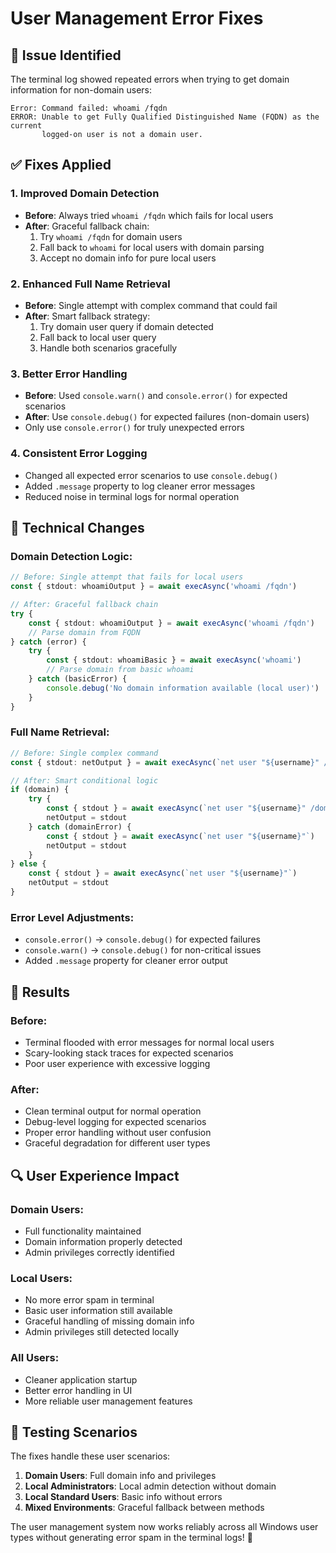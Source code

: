 # User Management Error Fixes

## 🐛 **Issue Identified**

The terminal log showed repeated errors when trying to get domain information for non-domain users:

```
Error: Command failed: whoami /fqdn
ERROR: Unable to get Fully Qualified Distinguished Name (FQDN) as the current
       logged-on user is not a domain user.
```

## ✅ **Fixes Applied**

### **1. Improved Domain Detection**
- **Before**: Always tried `whoami /fqdn` which fails for local users
- **After**: Graceful fallback chain:
  1. Try `whoami /fqdn` for domain users
  2. Fall back to `whoami` for local users with domain parsing
  3. Accept no domain info for pure local users

### **2. Enhanced Full Name Retrieval**
- **Before**: Single attempt with complex command that could fail
- **After**: Smart fallback strategy:
  1. Try domain user query if domain detected
  2. Fall back to local user query
  3. Handle both scenarios gracefully

### **3. Better Error Handling**
- **Before**: Used `console.warn()` and `console.error()` for expected scenarios
- **After**: Use `console.debug()` for expected failures (non-domain users)
- Only use `console.error()` for truly unexpected errors

### **4. Consistent Error Logging**
- Changed all expected error scenarios to use `console.debug()`
- Added `.message` property to log cleaner error messages
- Reduced noise in terminal logs for normal operation

## 🔧 **Technical Changes**

### **Domain Detection Logic:**
```typescript
// Before: Single attempt that fails for local users
const { stdout: whoamiOutput } = await execAsync('whoami /fqdn')

// After: Graceful fallback chain
try {
    const { stdout: whoamiOutput } = await execAsync('whoami /fqdn')
    // Parse domain from FQDN
} catch (error) {
    try {
        const { stdout: whoamiBasic } = await execAsync('whoami')
        // Parse domain from basic whoami
    } catch (basicError) {
        console.debug('No domain information available (local user)')
    }
}
```

### **Full Name Retrieval:**
```typescript
// Before: Single complex command
const { stdout: netOutput } = await execAsync(`net user "${username}" /domain 2>nul || net user "${username}"`)

// After: Smart conditional logic
if (domain) {
    try {
        const { stdout } = await execAsync(`net user "${username}" /domain`)
        netOutput = stdout
    } catch (domainError) {
        const { stdout } = await execAsync(`net user "${username}"`)
        netOutput = stdout
    }
} else {
    const { stdout } = await execAsync(`net user "${username}"`)
    netOutput = stdout
}
```

### **Error Level Adjustments:**
- `console.error()` → `console.debug()` for expected failures
- `console.warn()` → `console.debug()` for non-critical issues
- Added `.message` property for cleaner error output

## 🎯 **Results**

### **Before:**
- Terminal flooded with error messages for normal local users
- Scary-looking stack traces for expected scenarios
- Poor user experience with excessive logging

### **After:**
- Clean terminal output for normal operation
- Debug-level logging for expected scenarios
- Proper error handling without user confusion
- Graceful degradation for different user types

## 🔍 **User Experience Impact**

### **Domain Users:**
- Full functionality maintained
- Domain information properly detected
- Admin privileges correctly identified

### **Local Users:**
- No more error spam in terminal
- Basic user information still available
- Graceful handling of missing domain info
- Admin privileges still detected locally

### **All Users:**
- Cleaner application startup
- Better error handling in UI
- More reliable user management features

## 🧪 **Testing Scenarios**

The fixes handle these user scenarios:
1. **Domain Users**: Full domain info and privileges
2. **Local Administrators**: Local admin detection without domain
3. **Local Standard Users**: Basic info without errors
4. **Mixed Environments**: Graceful fallback between methods

The user management system now works reliably across all Windows user types without generating error spam in the terminal logs! 🎉